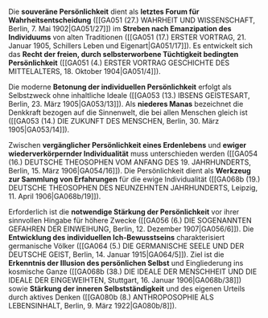 
Die **souveräne Persönlichkeit** dient als **letztes Forum für Wahrheitsentscheidung** ([[GA051 (27.) WAHRHEIT UND WISSENSCHAFT, Berlin, 7. Mai 1902|GA051/27]]) im **Streben nach Emanzipation des Individuums** von alten Traditionen ([[GA051 (17.) ERSTER VORTRAG, 21. Januar 1905, Schillers Leben und Eigenart|GA051/17]]). Es entwickelt sich das **Recht der freien, durch selbsterworbene Tüchtigkeit bedingten Persönlichkeit** ([[GA051 (4.) ERSTER VORTRAG GESCHICHTE DES MITTELALTERS, 18. Oktober 1904|GA051/4]]).

Die moderne **Betonung der individuellen Persönlichkeit** erfolgt als Selbstzweck ohne inhaltliche Ideale ([[GA053 (13.) IBSENS GEISTESART, Berlin, 23. März 1905|GA053/13]]). Als **niederes Manas** bezeichnet die Denkkraft bezogen auf die Sinnenwelt, die bei allen Menschen gleich ist ([[GA053 (14.) DIE ZUKUNFT DES MENSCHEN, Berlin, 30. März 1905|GA053/14]]).

Zwischen **vergänglicher Persönlichkeit eines Erdenlebens** und **ewiger wiederverkörpernder Individualität** muss unterschieden werden ([[GA054 (16.) DEUTSCHE THEOSOPHEN VOM ANFANG DES 19. JAHRHUNDERTS, Berlin, 15. März 1906|GA054/16]]). Die Persönlichkeit dient als **Werkzeug zur Sammlung von Erfahrungen** für die ewige Individualität ([[GA068b (19.) DEUTSCHE THEOSOPHEN DES NEUNZEHNTEN JAHRHUNDERTS, Leipzig, 11. April 1906|GA068b/19]]).

Erforderlich ist die **notwendige Stärkung der Persönlichkeit** vor ihrer sinnvollen Hingabe für höhere Zwecke ([[GA056 (6.) DIE SOGENANNTEN GEFAHREN DER EINWEIHUNG, Berlin, 12. Dezember 1907|GA056/6]]). Die **Entwicklung des individuellen Ich-Bewusstseins** charakterisiert germanische Völker ([[GA064 (5.) DIE GERMANISCHE SEELE UND DER DEUTSCHE GEIST, Berlin, 14. Januar 1915|GA064/5]]). Ziel ist die **Erkenntnis der Illusion des persönlichen Selbst** und Eingliederung ins kosmische Ganze ([[GA068b (38.) DIE IDEALE DER MENSCHHEIT UND DIE IDEALE DER EINGEWEIHTEN, Stuttgart, 16. Januar 1906|GA068b/38]]) sowie **Stärkung der inneren Selbstständigkeit** und des eigenen Urteils durch aktives Denken ([[GA080b (8.) ANTHROPOSOPHIE ALS LEBENSINHALT, Berlin, 9. März 1922|GA080b/8]]).
